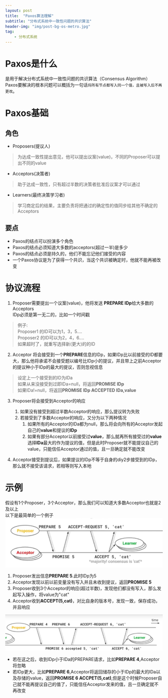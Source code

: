 ```yaml
---
layout: post
title:  "Paxos算法理解"
subtitle: "分布式系统中一致性问题的共识算法"
header-img: "img/post-bg-os-metro.jpg"
tag: 
    - 分布式系统
---
```


# Paxos是什么
是用于解决分布式系统中一致性问题的共识算法（Consensus Algorithm）  
Paxos要解决的根本问题可以概括为一句话`将所有节点都写入同一个值，且被写入后不再更改`。

# Paxos基础
## 角色
* Proposers(提议人)
> 为达成一致性提出意见，他可以提出议案(value)，不同的Proposer可以提出不同的value
* Acceptors(决策者)
> 助于达成一致性，只有超过半数的决策者批准后议案才可以通过
* Learners(最终决策学习者)
> 学习商定后的结果，主要负责将把通过的确定性的值同步给其他不确定的Acceptors

## 要点
* Paxos的结点可以扮演多个角色
* Paxos的结点必须知道大多数的acceptors(超过一半)是多少
* Paxos的结点必须是持久的，他们不能忘记他们接受的内容
* 一个Paxos协议是为了获得一个共识，当这个共识被确定时，他就不能再被改变

# 协议流程

1. Proposer需要提出一个议案(value)，他将发送 **PREPARE IDp**给大多数的Acceptors  
IDp必须是第一无二的，比如一个时间戳
> 例子:  
  Proposer1 的ID可以为1，3，5....  
  Proposer2 的ID可以为2，4，6....  
如果超时了，就重写选择新(更大)的的ID
2. Acceptor 将会接受到一个**PREPARE**信息的IDp，如果IDp比以前接受的ID都要大，那么他将承诺不会接受题以编号比IDp小的提议，并且带上之前Acceptor的提议种小于IDp的最大的提议，否则忽视信息  
> 设定上一个接受到的ID为IDa  
如果从来没接受到过即IDa=null，将返回**PROMISE IDp**  
如果IDa!=null，将返回**PROMISE IDp ACCEPTED IDa,value**

3. Proposer将会接受到Acceptor的响应  
    1. 如果没有接受到超过半数Acceptor的响应，那么提议转为失败
    2. 若接受到了多数Acceptor的响应，又分为以下两种情况
       1. 如果所有的Acceptor的IDa都为null，那么将会向所有的Acceptor发起自己的**value**和提议的**IDp**
       2. 如果有部分Acceptor以前接受过**value**，那么就再所有接受过的**value**选择**IDa**最大的作为提议的值，但是此时Proposer就不能提议自己的value，只能信任Acceptor通过的值，且一旦确定就不能改变
 
4. Acceptor接受到提议后，如果提议的IDp不等于自身的diy2步接受到的IDp，那么就不接受该请求，若相等则写入本地

# 示例
假设有1个Proposer，3个Acceptor，那么我们可以知道大多数Acceptor也就是2及以上  
以下是最简单的一个例子
![](/img/in-post/paxos1.PNG)
1. Proposer发出信息**PREPARE 5**.此时IDp为5
2. Acceptor发现以前以前变量没有写入并且未收到提议，返回**PROMISE 5**
3. Proposer收到3个Acceptor的响应(超过半数)，发现他们都没有写入，那么发起写入操作，将value为"cat"
4. Acceptor收到**ACCEPT(5,cat)**，对比自身的版本号，发现一致，保存成功，并且响应

![](/img/in-post/paxos2.PNG)
* 若在这之后，收到IDp小于IDa的PREPARE请求，比如**PREPARE 4**,Acceptor将忽略
* 若IDp更大，比如**PREPARE 6**,Acceptor将返回储存的小于IDp的最大的IDa以及存储的value，返回**PROMISE 6 ACCPET(5,cat)**,但是这个时候Proposer自己就不能再提议自己的值了，只能信任Acceptor发来的值，且一旦确定就不再改变